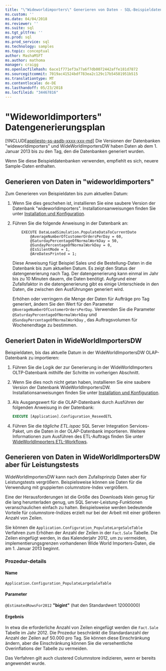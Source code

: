 ```yaml
---
title: "\"Wideworldimporters\" Generieren von Daten - SQL-Beispieldatenbank | Microsoft Docs"
ms.custom: ''
ms.date: 04/04/2018
ms.reviewer: ''
ms.suite: sql
ms.tgt_pltfrm: ''
ms.prod: sql
ms.prod_service: sql
ms.technology: samples
ms.topic: conceptual
author: MashaMSFT
ms.author: mathoma
manager: craigg
ms.openlocfilehash: 6ace1f771ef3a77a6f7db0072442affe181d7872
ms.sourcegitcommit: 7019ac41524bdf783ea2c129c17b54581951b515
ms.translationtype: MT
ms.contentlocale: de-DE
ms.lasthandoff: 05/23/2018
ms.locfileid: "34467816"
---
```

# <a name="wideworldimporters-data-generation"></a>"Wideworldimporters" Datengenerierungsplan
[!INCLUDE[appliesto-ss-asdb-xxxx-xxx-md](../includes/appliesto-ss-asdb-xxxx-xxx-md.md)]
Die Versionen der Datenbanken "wideworldimporters" und WideWorldImportersDW haben Daten ab dem 1. Januar 2013 bis zu den Tag, den die Datenbanken generiert wurden.

Wenn Sie diese Beispieldatenbanken verwenden, empfiehlt es sich, neuere Sample-Daten enthalten.

## <a name="data-generation-in-wideworldimporters"></a>Generieren von Daten in "wideworldimporters"

Zum Generieren von Beispieldaten bis zum aktuellen Datum:

1. Wenn Sie dies geschehen ist, installieren Sie eine saubere Version der Datenbank "wideworldimporters". Installationsanweisungen finden Sie unter [Installation und Konfiguration](wide-world-importers-oltp-install-configure.md).
2. Führen Sie die folgende Anweisung in der Datenbank an:

    ```
        EXECUTE DataLoadSimulation.PopulateDataToCurrentDate
            @AverageNumberOfCustomerOrdersPerDay = 60,
            @SaturdayPercentageOfNormalWorkDay = 50,
            @SundayPercentageOfNormalWorkDay = 0,
            @IsSilentMode = 1,
            @AreDatesPrinted = 1;
    ```

    Diese Anweisung fügt Beispiel Sales und die Bestellung-Daten in die Datenbank bis zum aktuellen Datum. Es zeigt den Status der datengenerierung nach Tag. Der datengenerierung kann einmal im Jahr bis zu 10 Minuten dauern, die Daten benötigt. Aufgrund einer Zufallsfaktor in die datengenerierung gibt es einige Unterschiede in den Daten, die zwischen den Ausführungen generiert wird.

    Erhöhen oder verringern die Menge der Daten für Aufträge pro Tag generiert, ändern Sie den Wert für den Parameter `@AverageNumberOfCustomerOrdersPerDay`. Verwenden Sie die Parameter `@SaturdayPercentageOfNormalWorkDay` und `@SundayPercentageOfNormalWorkDay` , das Auftragsvolumen für Wochenendtage zu bestimmen.

## <a name="import-generated-data-in-wideworldimportersdw"></a>Generiert Daten in WideWorldImportersDW

Beispieldaten, bis das aktuelle Datum in der WideWorldImportersDW OLAP-Datenbank zu importieren:

1. Führen Sie die Logik der zur Generierung in der WideWorldImporters OLTP-Datenbank mithilfe der Schritte im vorherigen Abschnitt.
2. Wenn Sie dies noch nicht getan haben, installieren Sie eine saubere Version der Datenbank WideWorldImportersDW. Installationsanweisungen finden Sie unter [Installation und Konfiguration](wide-world-importers-oltp-install-configure.md).
3. Als Ausgangswert für die OLAP-Datenbank durch Ausführen der folgenden Anweisung in der Datenbank:

    ```sql
    EXECUTE [Application].Configuration_ReseedETL
    ```

4. Führen Sie die *tägliche ETL.ispac* SQL Server Integration Services-Paket, um die Daten in der OLAP-Datenbank importieren. Weitere Informationen zum Ausführen des ETL-Auftrags finden Sie unter [WideWorldImporters ETL-Workflows](wide-world-importers-perform-etl.md).

## <a name="generate-data-in-wideworldimportersdw-for-performance-testing"></a>Generieren von Daten in WideWorldImportersDW aber für Leistungstests

WideWorldImportersDW kann nach dem Zufallsprinzip Daten aber für Leistungstests vergrößern. Beispielsweise können sie Daten für die Verwendung mit gruppierten columnstore-Index vergrößern.

Eine der Herausforderungen ist die Größe des Downloads klein genug für die lang herunterladen genug, um SQL Server-Leistung-Funktionen veranschaulichen einfach zu halten. Beispielsweise werden bedeutende Vorteile für columnstore-Indizes erzielt nur bei der Arbeit mit einer größeren Anzahl von Zeilen. 

Sie können die `Application.Configuration_PopulateLargeSaleTable` Verfahren zum Erhöhen der Anzahl der Zeilen in der `Fact.Sale` Tabelle. Die Zeilen eingefügt werden, in das Kalenderjahr 2012, um zu vermeiden, implementierungsgrenzen vorhandenen Wide World Importers-Daten, die am 1. Januar 2013 beginnt.

### <a name="procedure-details"></a>Prozedur-details

#### <a name="name"></a>Name

    Application.Configuration_PopulateLargeSaleTable

#### <a name="parameters"></a>Parameter

  `@EstimatedRowsFor2012` **"bigint"** (hat den Standardwert 12000000)

#### <a name="result"></a>Ergebnis

In etwa die erforderliche Anzahl von Zeilen eingefügt werden die `Fact.Sale` Tabelle im Jahr 2012. Die Prozedur beschränkt die Standardanzahl der Anzahl der Zeilen auf 50.000 pro Tag. Sie können diese Einschränkung ändern, aber die Einschränkung können Sie die versehentliche Overinflations der Tabelle zu vermeiden.

Das Verfahren gilt auch clustered Columnstore indizieren, wenn er bereits angewendet wurde.
